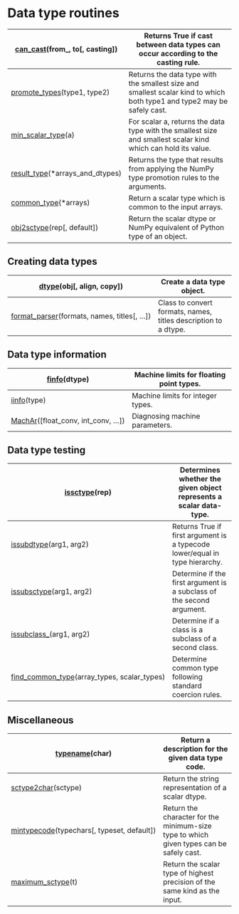 # Data type routines

[can_cast](generated/numpy.can_cast.html#numpy.can_cast)(from_, to[, casting]) | Returns True if cast between data types can occur according to the casting rule.
---|---
[promote_types](generated/numpy.promote_types.html#numpy.promote_types)(type1, type2) | Returns the data type with the smallest size and smallest scalar kind to which both type1 and type2 may be safely cast.
[min_scalar_type](generated/numpy.min_scalar_type.html#numpy.min_scalar_type)(a) | For scalar a, returns the data type with the smallest size and smallest scalar kind which can hold its value.
[result_type](generated/numpy.result_type.html#numpy.result_type)(*arrays_and_dtypes) | Returns the type that results from applying the NumPy type promotion rules to the arguments.
[common_type](generated/numpy.common_type.html#numpy.common_type)(\*arrays) | Return a scalar type which is common to the input arrays.
[obj2sctype](generated/numpy.obj2sctype.html#numpy.obj2sctype)(rep[, default]) | Return the scalar dtype or NumPy equivalent of Python type of an object.

## Creating data types

[dtype](generated/numpy.dtype.html#numpy.dtype)(obj[, align, copy]) | Create a data type object.
---|---
[format_parser](generated/numpy.format_parser.html#numpy.format_parser)(formats, names, titles[, …]) | Class to convert formats, names, titles description to a dtype.

## Data type information

[finfo](generated/numpy.finfo.html#numpy.finfo)(dtype) | Machine limits for floating point types.
---|---
[iinfo](generated/numpy.iinfo.html#numpy.iinfo)(type) | Machine limits for integer types.
[MachAr](generated/numpy.MachAr.html#numpy.MachAr)([float_conv, int_conv, …]) | Diagnosing machine parameters.

## Data type testing

[issctype](generated/numpy.issctype.html#numpy.issctype)(rep) | Determines whether the given object represents a scalar data-type.
---|---
[issubdtype](generated/numpy.issubdtype.html#numpy.issubdtype)(arg1, arg2) | Returns True if first argument is a typecode lower/equal in type hierarchy.
[issubsctype](generated/numpy.issubsctype.html#numpy.issubsctype)(arg1, arg2) | Determine if the first argument is a subclass of the second argument.
[issubclass_](generated/numpy.issubclass_.html#numpy.issubclass_)(arg1, arg2) | Determine if a class is a subclass of a second class.
[find_common_type](generated/numpy.find_common_type.html#numpy.find_common_type)(array_types, scalar_types) | Determine common type following standard coercion rules.

## Miscellaneous

[typename](generated/numpy.typename.html#numpy.typename)(char) | Return a description for the given data type code.
---|---
[sctype2char](generated/numpy.sctype2char.html#numpy.sctype2char)(sctype) | Return the string representation of a scalar dtype.
[mintypecode](generated/numpy.mintypecode.html#numpy.mintypecode)(typechars[, typeset, default]) | Return the character for the minimum-size type to which given types can be safely cast.
[maximum_sctype](generated/numpy.maximum_sctype.html#numpy.maximum_sctype)(t) | Return the scalar type of highest precision of the same kind as the input.